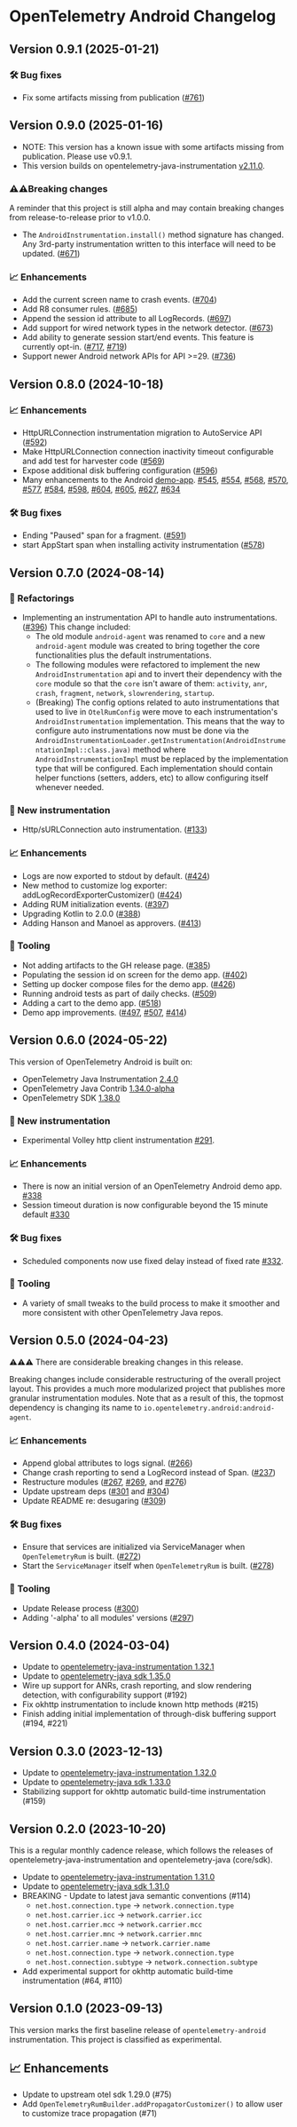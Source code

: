 # OpenTelemetry Android Changelog

## Version 0.9.1 (2025-01-21)

### 🛠️ Bug fixes

- Fix some artifacts missing from publication ([#761](https://github.com/open-telemetry/opentelemetry-android/pull/761))  

## Version 0.9.0 (2025-01-16)

- NOTE: This version has a known issue with some artifacts missing from publication. Please use v0.9.1.
- This version builds on opentelemetry-java-instrumentation
  [v2.11.0](https://github.com/open-telemetry/opentelemetry-java-instrumentation/releases/tag/v2.11.0).

### ⚠️⚠️Breaking changes

A reminder that this project is still alpha and may contain breaking changes
from release-to-release prior to v1.0.0.

- The `AndroidInstrumentation.install()` method signature has changed. Any 3rd-party
  instrumentation written to this interface will need to be updated.
  ([#671](https://github.com/open-telemetry/opentelemetry-android/pull/671))

### 📈 Enhancements

- Add the current screen name to crash events.
  ([#704](https://github.com/open-telemetry/opentelemetry-android/pull/704))
- Add R8 consumer rules.
  ([#685](https://github.com/open-telemetry/opentelemetry-android/pull/685))
- Append the session id attribute to all LogRecords.
  ([#697](https://github.com/open-telemetry/opentelemetry-android/pull/697))
- Add support for wired network types in the network detector.
  ([#673](https://github.com/open-telemetry/opentelemetry-android/pull/673))
- Add ability to generate session start/end events. This feature is currently opt-in.
  ([#717](https://github.com/open-telemetry/opentelemetry-android/pull/717),
   [#719](https://github.com/open-telemetry/opentelemetry-android/pull/719))
- Support newer Android network APIs for API >=29.
  ([#736](https://github.com/open-telemetry/opentelemetry-android/pull/736))

## Version 0.8.0 (2024-10-18)

### 📈 Enhancements

- HttpURLConnection instrumentation migration to AutoService API
  ([#592](https://github.com/open-telemetry/opentelemetry-android/pull/592))
- Make HttpURLConnection connection inactivity timeout configurable and add test for harvester code
  ([#569](https://github.com/open-telemetry/opentelemetry-android/pull/569))
- Expose additional disk buffering configuration
  ([#596](https://github.com/open-telemetry/opentelemetry-android/pull/596))
- Many enhancements to the Android
  [demo-app](https://github.com/open-telemetry/opentelemetry-android/tree/main/demo-app).
  [#545](https://github.com/open-telemetry/opentelemetry-android/pull/545),
  [#554](https://github.com/open-telemetry/opentelemetry-android/pull/554),
  [#568](https://github.com/open-telemetry/opentelemetry-android/pull/568),
  [#570](https://github.com/open-telemetry/opentelemetry-android/pull/570),
  [#577](https://github.com/open-telemetry/opentelemetry-android/pull/577),
  [#584](https://github.com/open-telemetry/opentelemetry-android/pull/584),
  [#598](https://github.com/open-telemetry/opentelemetry-android/pull/598),
  [#604](https://github.com/open-telemetry/opentelemetry-android/pull/604),
  [#605](https://github.com/open-telemetry/opentelemetry-android/pull/605),
  [#627](https://github.com/open-telemetry/opentelemetry-android/pull/627),
  [#634](https://github.com/open-telemetry/opentelemetry-android/pull/634)

### 🛠️ Bug fixes
- Ending "Paused" span for a fragment.
  ([#591](https://github.com/open-telemetry/opentelemetry-android/pull/591))
- start AppStart span when installing activity instrumentation
  ([#578](https://github.com/open-telemetry/opentelemetry-android/pull/578))


## Version 0.7.0 (2024-08-14)

### 🚧 Refactorings

- Implementing an instrumentation API to handle auto instrumentations.
  ([#396](https://github.com/open-telemetry/opentelemetry-android/pull/396)) This change included:
    - The old module `android-agent` was renamed to `core` and a new `android-agent` module was
      created to bring together the core functionalities plus the default instrumentations.
    - The following modules were refactored to implement the new `AndroidInstrumentation` api and to
      invert their dependency with the `core` module so that the `core` isn't aware of
      them: `activity`, `anr`, `crash`, `fragment`, `network`, `slowrendering`, `startup`.
    - (Breaking) The config options related to auto instrumentations that used to live
      in `OtelRumConfig` were move to each instrumentation's `AndroidInstrumentation`
      implementation. This means that the way to configure auto instrumentations now must be done
      via
      the `AndroidInstrumentationLoader.getInstrumentation(AndroidInstrumentationImpl::class.java)`
      method where `AndroidInstrumentationImpl` must be replaced by the implementation type that
      will be configured. Each implementation should contain helper functions (setters, adders, etc)
      to allow configuring itself whenever needed.

### 🌟 New instrumentation

- Http/sURLConnection auto instrumentation.
  ([#133](https://github.com/open-telemetry/opentelemetry-android/pull/133))

### 📈 Enhancements

- Logs are now exported to stdout by
  default. ([#424](https://github.com/open-telemetry/opentelemetry-android/pull/424))
- New method to customize log exporter:
  addLogRecordExporterCustomizer() ([#424](https://github.com/open-telemetry/opentelemetry-android/pull/424))
- Adding RUM initialization
  events. ([#397](https://github.com/open-telemetry/opentelemetry-android/pull/397))
- Upgrading Kotlin to 2.0.0
  ([#388](https://github.com/open-telemetry/opentelemetry-android/pull/388))
- Adding Hanson and Manoel as approvers.
  ([#413](https://github.com/open-telemetry/opentelemetry-android/pull/413))

### 🧰 Tooling

- Not adding artifacts to the GH release page.
  ([#385](https://github.com/open-telemetry/opentelemetry-android/pull/385))
- Populating the session id on screen for the demo app.
  ([#402](https://github.com/open-telemetry/opentelemetry-android/pull/402))
- Setting up docker compose files for the demo app.
  ([#426](https://github.com/open-telemetry/opentelemetry-android/pull/426))
- Running android tests as part of daily checks.
  ([#509](https://github.com/open-telemetry/opentelemetry-android/pull/509))
- Adding a cart to the demo app.
  ([#518](https://github.com/open-telemetry/opentelemetry-android/pull/518))
- Demo app improvements.
  ([#497](https://github.com/open-telemetry/opentelemetry-android/pull/497),
  [#507](https://github.com/open-telemetry/opentelemetry-android/pull/507),
  [#414](https://github.com/open-telemetry/opentelemetry-android/pull/414))

## Version 0.6.0 (2024-05-22)

This version of OpenTelemetry Android is built on:

* OpenTelemetry Java
  Instrumentation [2.4.0](https://github.com/open-telemetry/opentelemetry-java-instrumentation/releases/tag/v2.4.0)
* OpenTelemetry Java
  Contrib [1.34.0-alpha](https://github.com/open-telemetry/opentelemetry-java-contrib/releases/tag/v1.35.0)
* OpenTelemetry
  SDK [1.38.0](https://github.com/open-telemetry/opentelemetry-java/releases/tag/v1.38.0)

### 🌟 New instrumentation

- Experimental Volley http client
  instrumentation [#291](https://github.com/open-telemetry/opentelemetry-android/pull/291).

### 📈 Enhancements

- There is now an initial version of an OpenTelemetry Android demo
  app. [#338](https://github.com/open-telemetry/opentelemetry-android/pull/338)
- Session timeout duration is now configurable beyond the 15 minute
  default [#330](https://github.com/open-telemetry/opentelemetry-android/pull/330)

### 🛠️ Bug fixes

- Scheduled components now use fixed delay instead of fixed
  rate [#332](https://github.com/open-telemetry/opentelemetry-android/pull/332).

### 🧰 Tooling

- A variety of small tweaks to the build process to make it smoother and more consistent with other
  OpenTelemetry Java repos.

## Version 0.5.0 (2024-04-23)

⚠️⚠️⚠️ There are considerable breaking changes in this release.

Breaking changes include considerable restructuring of the overall project layout. This provides a
much more modularized project that publishes more granular instrumentation modules. Note that as a
result of this, the topmost dependency is changing its name
to `io.opentelemetry.android:android-agent`.

### 📈 Enhancements

- Append global attributes to logs signal.
  ([#266](https://github.com/open-telemetry/opentelemetry-android/pull/266))
- Change crash reporting to send a LogRecord instead of Span.
  ([#237](https://github.com/open-telemetry/opentelemetry-android/pull/237))
- Restructure
  modules ([#267](https://github.com/open-telemetry/opentelemetry-android/pull/267), [#269](https://github.com/open-telemetry/opentelemetry-android/pull/269),
  and [#276](https://github.com/open-telemetry/opentelemetry-android/pull/276))
- Update upstream deps
  ([#301](https://github.com/open-telemetry/opentelemetry-android/pull/301)
  and [#304](https://github.com/open-telemetry/opentelemetry-android/pull/304))
- Update README re: desugaring
  ([#309](https://github.com/open-telemetry/opentelemetry-android/pull/309))

### 🛠️ Bug fixes

- Ensure that services are initialized via ServiceManager when `OpenTelemetryRum` is built.
  ([#272](https://github.com/open-telemetry/opentelemetry-android/pull/272))
- Start the `ServiceManager` itself when `OpenTelemetryRum` is built.
  ([#278](https://github.com/open-telemetry/opentelemetry-android/pull/278))

### 🧰 Tooling

- Update Release process
  ([#300](https://github.com/open-telemetry/opentelemetry-android/pull/300))
- Adding '-alpha' to all modules' versions
  ([#297](https://github.com/open-telemetry/opentelemetry-android/pull/297))

## Version 0.4.0 (2024-03-04)

- Update
  to [opentelemetry-java-instrumentation 1.32.1](https://github.com/open-telemetry/opentelemetry-java-instrumentation/releases/tag/v1.32.1)
- Update
  to [opentelemetry-java sdk 1.35.0](https://github.com/open-telemetry/opentelemetry-java/releases/tag/v1.35.0)
- Wire up support for ANRs, crash reporting, and slow rendering detection, with configurability
  support (#192)
- Fix okhttp instrumentation to include known http methods (#215)
- Finish adding initial implementation of through-disk buffering support (#194, #221)

## Version 0.3.0 (2023-12-13)

- Update
  to [opentelemetry-java-instrumentation 1.32.0](https://github.com/open-telemetry/opentelemetry-java-instrumentation/releases/tag/v1.32.0)
- Update
  to [opentelemetry-java sdk 1.33.0](https://github.com/open-telemetry/opentelemetry-java/releases/tag/v1.33.0)
- Stabilizing support for okhttp automatic build-time instrumentation (#159)

## Version 0.2.0 (2023-10-20)

This is a regular monthly cadence release, which follows the releases of
opentelemetry-java-instrumentation and opentelemetry-java (core/sdk).

- Update
  to [opentelemetry-java-instrumentation 1.31.0](https://github.com/open-telemetry/opentelemetry-java-instrumentation/releases/tag/v1.31.0)
- Update
  to [opentelemetry-java sdk 1.31.0](https://github.com/open-telemetry/opentelemetry-java/releases/tag/v1.31.0)
- BREAKING - Update to latest java semantic conventions (#114)
    - `net.host.connection.type` -> `network.connection.type`
    - `net.host.carrier.icc` -> `network.carrier.icc`
    - `net.host.carrier.mcc` -> `network.carrier.mcc`
    - `net.host.carrier.mnc` -> `network.carrier.mnc`
    - `net.host.carrier.name` -> `network.carrier.name`
    - `net.host.connection.type` -> `network.connection.type`
    - `net.host.connection.subtype` -> `network.connection.subtype`
- Add experimental support for okhttp automatic build-time instrumentation (#64, #110)

## Version 0.1.0 (2023-09-13)

This version marks the first baseline release of `opentelemetry-android` instrumentation.
This project is classified as experimental.

## 📈 Enhancements

* Update to upstream otel sdk 1.29.0 (#75)
* Add `OpenTelemetryRumBuilder.addPropagatorCustomizer()` to allow user to customize trace
  propagation (#71)

